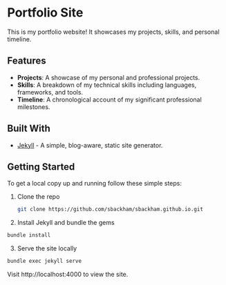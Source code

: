 # Portfolio Site

This is my portfolio website! It showcases my projects, skills, and personal timeline.

## Features

- **Projects**: A showcase of my personal and professional projects.
- **Skills**: A breakdown of my technical skills including languages, frameworks, and tools.
- **Timeline**: A chronological account of my significant professional milestones.

## Built With

- [Jekyll](https://jekyllrb.com/) - A simple, blog-aware, static site generator.

## Getting Started

To get a local copy up and running follow these simple steps:

1. Clone the repo
   ```bash
   git clone https://github.com/sbackham/sbackham.github.io.git
   ```

2. Install Jekyll and bundle the gems
```bash
bundle install
```

3. Serve the site locally
```bash
bundle exec jekyll serve
```

Visit http://localhost:4000 to view the site.
